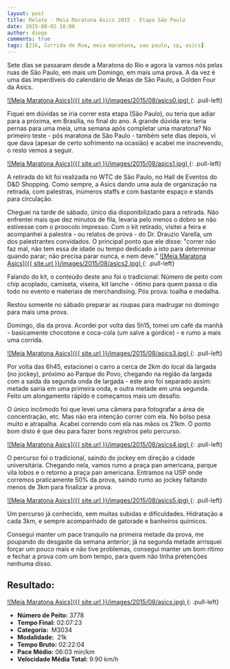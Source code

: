 ```yaml
---
layout: post
title: Relato - Meia Maratona Asics 2015 - Etapa São Paulo
date: 2015-08-02 18:00
author: diego
comments: true
tags: [21k, Corrida de Rua, meia maratona, sao paulo, sp, asics]
---
```


Sete dias se passaram desde a Maratona do Rio e agora la vamos nós pelas ruas de São Paulo, em mais um Domingo, em mais uma prova. A da vez é uma das imperdíveis do calendário de Meias de São Paulo, a Golden Four da Asics.


<a href="/images/2015/08/asics0_big.jpg">
![Meia Maratona Asics]({{ site.url }}/images/2015/08/asics0.jpg)
</a>
{: .pull-left}

Fiquei em dúvidas se iria correr esta etapa (São Paulo), ou teria que adiar para a próxima, em Brasilia, no final do ano. A grande dúvida era: teria pernas para uma meia, uma semana após completar uma maratona? No primeiro teste - pós maratona de São Paulo - também sete dias depois, vi que dava (apesar de certo sofrimento na ocasião) e acabei me inscrevendo, o resto vemos a seguir.

<a href="/images/2015/08/asics1_big.jpg">
![Meia Maratona Asics]({{ site.url }}/images/2015/08/asics1.jpg)
</a>
{: .pull-left}

A retirada do kit foi realizada no WTC de São Paulo, no Hall de Eventos do D&D Shopping. Como sempre, a Asics dando uma aula de organização na retirada, com palestras, inúmeros staffs e com bastante espaço e stands para circulação. 

Cheguei na tarde de sábado, único dia disponibilizado para a retirada. Não enfrentei mais que dez minutos de fila, levaria pelo menos o dobro se não estivesse com o proocolo impresso. Com o kit retirado, visitei a feira e acompanhei a palestra - ou relatos de prova - do Dr. Drauzio Varella, um dos palestrantes convidados. O principal ponto que ele disse: "correr não faz mal, não tem essa de idade ou tempo dedicado a isto para determinar quando parar; não precisa parar nunca, e nem deve." 
<a href="/images/2015/08/asics2_big.jpg">
![Meia Maratona Asics]({{ site.url }}/images/2015/08/asics2.jpg)
</a>
{: .pull-left}

Falando do kit, o conteúdo deste ano foi o tradicional: Número de peito com chip acoplado, camiseta, viseira, kit lanche - ótimo para quem passa o dia todo no evento e materiais de merchandising. Pós prova: toalha e medalha.

Restou somente no sábado preparar as roupas para madrugar no domingo para mais uma prova. 

Domingo, dia da prova. Acordei por volta das 5h15, tomei um café da manhã - basicamente chocotone e coca-cola (um salve a gordice) - e rumo a mais uma corrida.

<a href="/images/2015/08/asics3_big.jpg">
![Meia Maratona Asics]({{ site.url }}/images/2015/08/asics3.jpg)
</a>
{: .pull-left}

Por volta das 6h45, estacionei o carro a cerca de 2km do local da largada (no jockey), próximo ao Parque do Povo, chegando na região da largada com a saída da segunda onda de largada - este ano foi separado assim: metade sairia em uma primeira onda, e outra metade em uma segunda. Feito um alongamento rápido e começamos mais um desafio.


O único incômodo foi que levei uma câmera para fotografar a área de concentração, etc. Mas não era intenção correr com ela. No bolso pesa muito e atrapalha. Acabei correndo com ela nas mãos os 21km. O ponto bom disto é que deu para fazer bons registros pelo percurso.

<a href="/images/2015/08/asics4_big.jpg">
![Meia Maratona Asics]({{ site.url }}/images/2015/08/asics4.jpg)
</a>
{: .pull-left}

O percurso foi o tradicional, saindo do jockey em direção a cidade universitária. Chegando nela, vamos rumo a praça pan americana, parque vila lobos e o retorno a praça pan americana. Entramos na USP onde corremos praticamente 50% da prova, saindo rumo ao jockey faltando menos de 3km para finalizar a prova.

<a href="/images/2015/08/asics5_big.jpg">
![Meia Maratona Asics]({{ site.url }}/images/2015/08/asics5.jpg)
</a>
{: .pull-left}

Um percurso já conhecido, sem muitas subidas e dificuldades. Hidratação a cada 3km, e sempre acompanhado de gatorade e banheiros químicos.

Consegui manter um pace tranquilo na primeira metade da prova, me poupando do desgaste da semana anterior; já na segunda metade arrisquei forçar um pouco mais e não tive problemas, consegui manter um bom ritimo e fechar a prova com um bom tempo, para quem não tinha pretenções nenhuma disso.


## Resultado:

<a href="/images/2015/08/asics_big.jpg">
![Meia Maratona Asics]({{ site.url }}/images/2015/08/asics.jpg)
</a>
{: .pull-left}

* **Número de Peito:** 3778
* **Tempo Final:** 02:07:23
* **Categoria:**  M3034
* **Modalidade:**  21k
* **Tempo Bruto:** 02:22:04
* **Pace Médio:** 06:03 min/km
* **Velocidade Média Total:**  9:90 km/h

